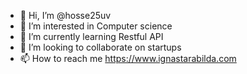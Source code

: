 - 👋 Hi, I’m @hosse25uv
- 👀 I’m interested in Computer science
- 🌱 I’m currently learning Restful API
- 💞️ I’m looking to collaborate on startups
- 📫 How to reach me https://www.ignastarabilda.com

<!---
hosse25uv/hosse25uv is a ✨ special ✨ repository because its `README.md` (this file) appears on your GitHub profile.
You can click the Preview link to take a look at your changes.
--->
